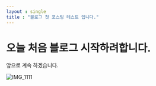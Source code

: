 ```yaml
---
layout : single
title : "블로그 첫 포스팅 테스트 입니다."
---
```


# 오늘 처음 블로그 시작하려합니다.

앞으로 계속 하겠습니다.

![IMG_1111](/Users/ijuhyeon/Desktop/Blog/BahnPro.github.io/BahnPro.github.io/images/2023-01-02-first/IMG_1111.jpeg)
